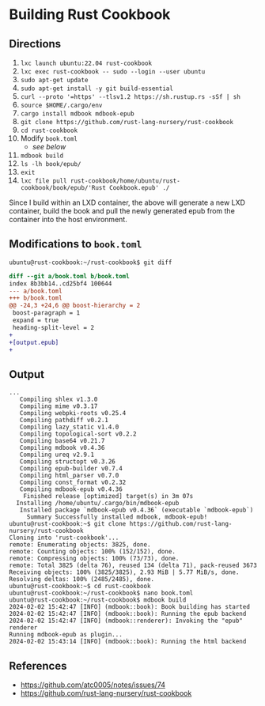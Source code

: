 # Building Rust Cookbook

## Directions

1. `lxc launch ubuntu:22.04 rust-cookbook`
1. `lxc exec rust-cookbook -- sudo --login --user ubuntu`
1. `sudo apt-get update`
1. `sudo apt-get install -y git build-essential`
1. `curl --proto '=https' --tlsv1.2 https://sh.rustup.rs -sSf | sh`
1. `source $HOME/.cargo/env`
1. `cargo install mdbook mdbook-epub`
1. `git clone https://github.com/rust-lang-nursery/rust-cookbook`
1. `cd rust-cookbook`
1. Modify `book.toml`
    - *see below*
1. `mdbook build`
1. `ls -lh book/epub/`
1. `exit`
1. `lxc file pull rust-cookbook/home/ubuntu/rust-cookbook/book/epub/'Rust Cookbook.epub' ./`

Since I build within an LXD container, the above will generate a new LXD container, build the book and pull the newly generated epub from the container into the host environment.

## Modifications to `book.toml`

`ubuntu@rust-cookbook:~/rust-cookbook$ git diff`

```diff
diff --git a/book.toml b/book.toml
index 8b3bb14..cd25bf4 100644
--- a/book.toml
+++ b/book.toml
@@ -24,3 +24,6 @@ boost-hierarchy = 2
 boost-paragraph = 1
 expand = true
 heading-split-level = 2
+
+[output.epub]
+
```

## Output

```console
...
   Compiling shlex v1.3.0
   Compiling mime v0.3.17
   Compiling webpki-roots v0.25.4
   Compiling pathdiff v0.2.1
   Compiling lazy_static v1.4.0
   Compiling topological-sort v0.2.2
   Compiling base64 v0.21.7
   Compiling mdbook v0.4.36
   Compiling ureq v2.9.1
   Compiling structopt v0.3.26
   Compiling epub-builder v0.7.4
   Compiling html_parser v0.7.0
   Compiling const_format v0.2.32
   Compiling mdbook-epub v0.4.36
    Finished release [optimized] target(s) in 3m 07s
  Installing /home/ubuntu/.cargo/bin/mdbook-epub
   Installed package `mdbook-epub v0.4.36` (executable `mdbook-epub`)
     Summary Successfully installed mdbook, mdbook-epub!
ubuntu@rust-cookbook:~$ git clone https://github.com/rust-lang-nursery/rust-cookbook
Cloning into 'rust-cookbook'...
remote: Enumerating objects: 3825, done.
remote: Counting objects: 100% (152/152), done.
remote: Compressing objects: 100% (73/73), done.
remote: Total 3825 (delta 76), reused 134 (delta 71), pack-reused 3673
Receiving objects: 100% (3825/3825), 2.93 MiB | 5.77 MiB/s, done.
Resolving deltas: 100% (2485/2485), done.
ubuntu@rust-cookbook:~$ cd rust-cookbook
ubuntu@rust-cookbook:~/rust-cookbook$ nano book.toml
ubuntu@rust-cookbook:~/rust-cookbook$ mdbook build
2024-02-02 15:42:47 [INFO] (mdbook::book): Book building has started
2024-02-02 15:42:47 [INFO] (mdbook::book): Running the epub backend
2024-02-02 15:42:47 [INFO] (mdbook::renderer): Invoking the "epub" renderer
Running mdbook-epub as plugin...
2024-02-02 15:43:14 [INFO] (mdbook::book): Running the html backend
```

## References

- <https://github.com/atc0005/notes/issues/74>
- <https://github.com/rust-lang-nursery/rust-cookbook>
